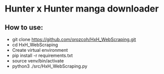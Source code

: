 # Hunter x Hunter manga downloader

## How to use:

-   git clone https://github.com/orozcoh/HxH_WebScraping.git
-   cd HxH_WebScraping
-   Create virtual environment
-   pip install -r requirements.txt
-   source venv/bin/activate
-   python3 ./src/HxH_WebScraping.py 


